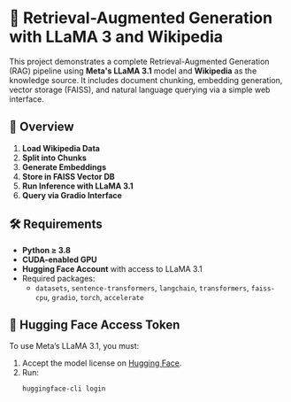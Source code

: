 # 🧠 Retrieval-Augmented Generation with LLaMA 3 and Wikipedia

This project demonstrates a complete Retrieval-Augmented Generation (RAG) pipeline using **Meta's LLaMA 3.1** model and **Wikipedia** as the knowledge source. It includes document chunking, embedding generation, vector storage (FAISS), and natural language querying via a simple web interface.

## 🚀 Overview

1. **Load Wikipedia Data**
2. **Split into Chunks**
3. **Generate Embeddings**
4. **Store in FAISS Vector DB**
5. **Run Inference with LLaMA 3.1**
6. **Query via Gradio Interface**

## 🛠 Requirements

- **Python ≥ 3.8**
- **CUDA-enabled GPU**
- **Hugging Face Account** with access to LLaMA 3.1
- Required packages:
  - `datasets`, `sentence-transformers`, `langchain`, `transformers`, `faiss-cpu`, `gradio`, `torch`, `accelerate`

## 🔐 Hugging Face Access Token

To use Meta’s LLaMA 3.1, you must:
1. Accept the model license on [Hugging Face](https://huggingface.co/meta-llama).
2. Run:
   ```bash
   huggingface-cli login